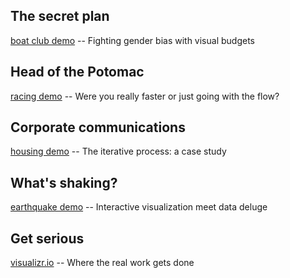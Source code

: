 
## The secret plan

[boat club demo](http://pbogden.com/racing/budget) -- Fighting gender bias with visual budgets

## Head of the Potomac

[racing demo](http://pbogden.com/racing) -- Were you really faster or just going with the flow?

## Corporate communications

[housing demo](http://pbogden.com/single) -- The iterative process: a case study

## What's shaking?

[earthquake demo](http://pbogden.com/shake) -- Interactive visualization meet data deluge

## Get serious

[visualizr.io](http://visualizr.io) -- Where the real work gets done
